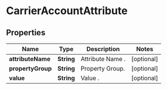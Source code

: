 # CarrierAccountAttribute

## Properties
Name | Type | Description | Notes
------------ | ------------- | ------------- | -------------
**attributeName** | **String** | Attribute Name . |  [optional]
**propertyGroup** | **String** | Property Group. |  [optional]
**value** | **String** | Value . |  [optional]
